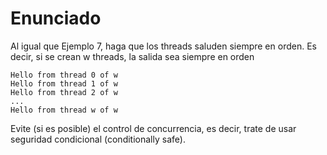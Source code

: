 # Enunciado


Al igual que Ejemplo 7, haga que los threads saluden siempre en orden. Es decir, si se crean w threads, la salida sea siempre en orden

```
Hello from thread 0 of w
Hello from thread 1 of w
Hello from thread 2 of w
...
Hello from thread w of w
```

Evite (si es posible) el control de concurrencia, es decir, trate de usar seguridad condicional (conditionally safe).
